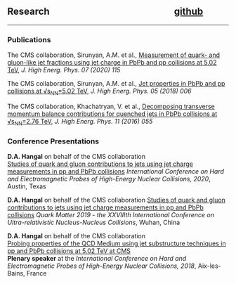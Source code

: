 ## Research &nbsp; &nbsp; &nbsp; &nbsp; &nbsp; &nbsp; &nbsp; &nbsp; &nbsp; &nbsp; &nbsp; &nbsp; &nbsp; &nbsp; &nbsp; &nbsp; &nbsp; &nbsp; &nbsp; &nbsp; &nbsp; &nbsp; &nbsp; &nbsp; &nbsp; &nbsp; &nbsp; &nbsp; [github](https://github.com/dhanushhangal)

* * *

### Publications

The CMS collaboration, Sirunyan, A.M. et al., [Measurement of quark- and gluon-like jet fractions using jet charge in PbPb and pp collisions at 5.02 TeV](https://link.springer.com/article/10.1007/JHEP07(2020)115), *J. High Energ. Phys. 07 (2020) 115*

The CMS collaboration, Sirunyan, A.M. et al., [Jet properties in PbPb and pp collisions at √s<sub>NN</sub>=5.02 TeV](https://link.springer.com/article/10.1007%2FJHEP05%282018%29006), *J. High Energ. Phys. 05 (2018) 006*

The CMS collaboration, Khachatryan, V. et al., [Decomposing transverse momentum balance contributions for quenched jets in PbPb collisions at √s<sub>NN</sub>=2.76 TeV](https://link.springer.com/article/10.1007%2FJHEP11%282016%29055), *J. High Energ. Phys. 11 (2016) 055*

### Conference Presentations

**D.A. Hangal** on behalf of the CMS collaboration  
[Studies of quark and gluon contributions to jets using jet charge measurements in pp and PbPb collisions](https://pos.sissa.it/345/007/) 
*International Conference on Hard and Electromagnetic Probes of High-Energy Nuclear Collisions, 2020*, Austin, Texas

**D.A. Hangal** on behalf of the CMS collaboration
[Studies of quark and gluon contributions to jets using jet charge measurements in pp and PbPb collisions](https://pos.sissa.it/345/007/) 
*Quark Matter 2019 - the XXVIIIth International Conference on Ultra-relativistic Nucleus-Nucleus Collisions*, Wuhan, China

**D.A. Hangal** on behalf of the CMS collaboration  
[Probing properties of the QCD Medium using jet substructure techniques in pp and PbPb collisions at 5.02 TeV at CMS](https://pos.sissa.it/345/007/)  
**Plenary speaker** at the *International Conference on Hard and Electromagnetic Probes of High-Energy Nuclear Collisions, 2018*, Aix-les-Bains, France

